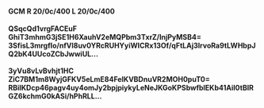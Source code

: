 #### GCM R 20/0c/400 L 20/0c/400
**QSqcQd1vrgFACEuF**<br/>**GhiT3mhmG3jSE1H6XauhV2eMQPbm3TxrZ/lnjPyMSB4=**<br/>**3SfisL3mrgfIo/nfVl8uv0YRcRUHYyiWICRx13Of/qFtLAj3lrvoRa9tLWHbpJQ2bK4UUcoZCbJwwiUL...**<br/><br/>
**3yVu8vLvBvhjt1HC**<br/>**ZiC7BM1m8WyjGFKV5eLmE84FelKVBDnuVR2MOH0puT0=**<br/>**RBilKDcp46pagv4uy4omJy2bpjpiykyLeNeJKGoKPSbwfblEKb41Ail0tBlRGZ6kchmG0kASi/hPhRLL...**